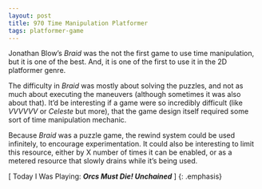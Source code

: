 ```yaml
---
layout: post
title: 970 Time Manipulation Platformer
tags: platformer-game
---
```

Jonathan Blow’s *Braid* was the not the first game to use time manipulation, but it is one of the best. And, it is one of the first to use it in the 2D platformer genre.

The difficulty in *Braid* was mostly about solving the puzzles, and not as much about executing the maneuvers (although sometimes it was also about that). It’d be interesting if a game were so incredibly difficult (like *VVVVVV* or *Celeste* but more), that the game design itself required some sort of time manipulation mechanic.

Because *Braid* was a puzzle game, the rewind system could be used infinitely, to encourage experimentation. It could also be interesting to limit this resource, either by X number of times it can be enabled, or as a metered resource that slowly drains while it’s being used.

[ Today I Was Playing: ***Orcs Must Die! Unchained*** ]
{: .emphasis}
